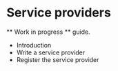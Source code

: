 Service providers
=================

** Work in progress ** guide.

- Introduction
- Write a service provider
- Register the service provider